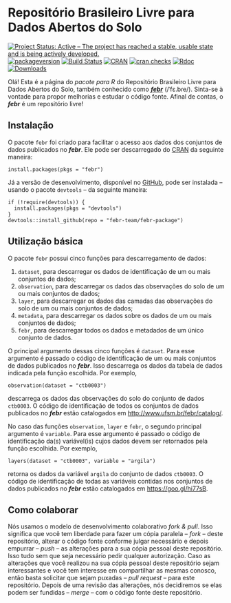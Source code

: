 <!-- Generated by knitr: do not edit by hand. Please edit the content in README.Rmd -->

Repositório Brasileiro Livre para Dados Abertos do Solo
=======================================================

[![Project Status: Active – The project has reached a stable, usable
state and is being actively
developed.](http://www.repostatus.org/badges/latest/active.svg)](http://www.repostatus.org/#active)
[![packageversion](https://img.shields.io/badge/devel%20version-1.1.0.9001-firebrick.svg?style=flat-square)](commits/master)
[![Build
Status](https://travis-ci.org/febr-team/febr-package.svg?branch=master)](https://travis-ci.org/febr-team/febr-package)
[![CRAN](https://www.r-pkg.org/badges/version/febr)](https://cran.r-project.org/package=febr)
[![cran
checks](https://cranchecks.info/badges/worst/febr)](https://cran.r-project.org/web/checks/check_results_febr.html)
[![Rdoc](http://www.rdocumentation.org/badges/version/febr)](http://www.rdocumentation.org/packages/febr)
[![Downloads](http://cranlogs.r-pkg.org/badges/febr?color=brightgreen)](http://www.r-pkg.org/pkg/febr)

Olá! Esta é a página do *pacote para R* do Repositório Brasileiro Livre
para Dados Abertos do Solo, também conhecido como
[***febr***](http://www.ufsm.br/febr/) (/ˈfɛ.bɾe/). Sinta-se à vontade
para propor melhorias e estudar o código fonte. Afinal de contas, o
***febr*** é um repositório livre!

Instalação
----------

O pacote `febr` foi criado para facilitar o acesso aos dados dos
conjuntos de dados publicados no ***febr***. Ele pode ser descarregado
do [CRAN](https://CRAN.R-project.org/package=febr) da seguinte maneira:

    install.packages(pkgs = "febr")

Já a versão de desenvolvimento, disponível no
[GitHub](https://github.com/febr-team/febr-package), pode ser instalada
– usando o pacote `devtools` – da seguinte maneira:

    if (!require(devtools)) {
      install.packages(pkgs = "devtools")
    }
    devtools::install_github(repo = "febr-team/febr-package")

Utilização básica
-----------------

O pacote `febr` possui cinco funções para descarregamento de dados:

1.  `dataset`, para descarregar os dados de identificação de um ou mais
    conjuntos de dados;
2.  `observation`, para descarregar os dados das observações do solo de
    um ou mais conjuntos de dados;
3.  `layer`, para descarregar os dados das camadas das observações do
    solo de um ou mais conjuntos de dados;
4.  `metadata`, para descarregar os dados sobre os dados de um ou mais
    conjuntos de dados;
5.  `febr`, para descarregar todos os dados e metadados de um único
    conjunto de dados.

O principal argumento dessas cinco funções é `dataset`. Para esse
argumento é passado o código de identificação de um ou mais conjuntos de
dados publicados no ***febr***. Isso descarrega os dados da tabela de
dados indicada pela função escolhida. Por exemplo,

    observation(dataset = "ctb0003")

descarrega os dados das observações do solo do conjunto de dados
`ctb0003`. O código de identificação de todos os conjuntos de dados
publicados no ***febr*** estão catalogados em
<a href="http://www.ufsm.br/febr/catalog/" class="uri">http://www.ufsm.br/febr/catalog/</a>.

No caso das funções `observation`, `layer` e `febr`, o segundo principal
argumento é `variable`. Para esse argumento é passado o código de
identificação da(s) variável(is) cujos dados devem ser retornados pela
função escolhida. Por exemplo,

    layers(dataset = "ctb0003", variable = "argila")

retorna os dados da variável `argila` do conjunto de dados `ctb0003`. O
código de identificação de todas as variáveis contidas nos conjuntos de
dados publicados no ***febr*** estão catalogados em
<a href="https://goo.gl/hi77sB" class="uri">https://goo.gl/hi77sB</a>.

Como colaborar
--------------

Nós usamos o modelo de desenvolvimento colaborativo *fork & pull*. Isso
significa que você tem liberdade para fazer um cópia paralela – *fork* –
deste repositório, alterar o código fonte conforme julgar necessário e
depois empurrar – *push* – as alterações para a sua cópia pessoal deste
repositório. Isso tudo sem que seja necessário pedir qualquer
autorização. Caso as alterações que você realizou na sua cópia pessoal
deste repositório sejam interessantes e você tem interesse em
compartilhar as mesmas conosco, então basta solicitar que sejam puxadas
– *pull request* – para este repositório. Depois de uma revisão das
alterações, nós decidiremos se elas podem ser fundidas – *merge* – com o
código fonte deste repositório.
